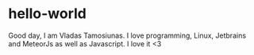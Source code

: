 # hello-world
Good day, I am Vladas Tamosiunas. I love programming, Linux, Jetbrains and MeteorJs as well as Javascript.
I love it &lt;3
